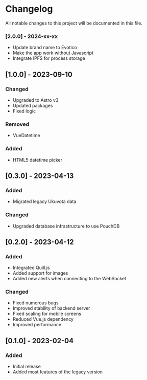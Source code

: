 # Changelog

All notable changes to this project will be documented in this file.
### [2.0.0] - 2024-xx-xx
- Update brand name to Evotico
- Make the app work without Javascript
- Integrate IPFS for process storage

## [1.0.0] - 2023-09-10
### Changed
- Upgraded to Astro v3
- Updated packages
- Fixed logic
### Removed
- VueDatetime
### Added
- HTML5 datetime picker

## [0.3.0] - 2023-04-13
### Added
- Migrated legacy Ukuvota data

### Changed
- Upgraded database infrastructure to use PouchDB

## [0.2.0] - 2023-04-12
### Added
- Integrated Quill.js
- Added support for images
- Added new alerts when connecting to the WebSocket

### Changed
- Fixed numerous bugs
- Improved stability of backend server
- Fixed scaling for mobile screens
- Reduced Vue.js dependency
- Improved performance
 
## [0.1.0] - 2023-02-04
### Added
- Initial release
- Added most features of the legacy version